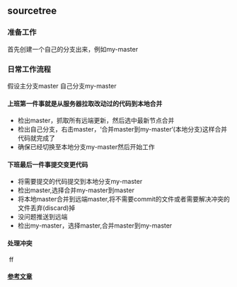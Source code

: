 ## sourcetree 
### 准备工作
首先创建一个自己的分支出来，例如my-master
### 日常工作流程
假设主分支master 自己分支my-master
#### 上班第一件事就是从服务器拉取改动过的代码到本地合并
   * 检出master，抓取所有远端更新，然后选中最新节点合并
   * 检出自己分支，右击master，‘合并master到my-master‘(本地分支)这样合并代码就完成了
   * 确保已经切换至本地分支my-master然后开始工作
#### 下班最后一件事提交变更代码
  * 将需要提交的代码提交到本地分支my-master
  * 检出master,选择合并my-master到master
  * 将本地master合并到远端master,将不需要commit的文件或者需要解决冲突的文件丢弃(discard)掉
  * 没问题推送到远端
  * 检出my-master，选择master,合并master到my-master
#### 处理冲突
  ff

#### [参考文章](https://segmentfault.com/a/1190000005933855)

